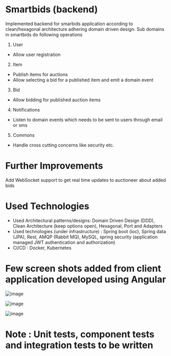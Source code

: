 # Smartbids (backend)

Implemented backend for smarbids application according to clean/hexagonal architecture adhering domain driven design. 
Sub domains in smartbids do following operations

1. User 
  - Allow user registration
2. Item
  - Publish items for auctions
  - Allow selecting a bid for a published item and emit a domain event
3. Bid
  - Allow bidding for published auction items
4. Notifications
  - Listen to domain events which needs to be sent to users through email or sms
5. Commons
  - Handle cross cutting concerns like security etc.
  
# Further Improvements
  Add WebSocket support to get real time updates to auctioneer about added bids

# Used Technologies

- Used Architectural patterns/designs: Domain Driven Design (DDD), Clean Architecture (keep options open), Hexagonal, Port and Adapters 
- Used technologies (under infrastructure) : Spring boot (ioc), Spring data (JPA), Rest, AMQP (Rabbit MQ), MySQL, spring security (application managed JWT authentication and authorization)
- CI/CD : Docker, Kubernetes

# Few screen shots added from client application developed using Angular

![image](https://user-images.githubusercontent.com/5676375/130425561-c3038971-a3f6-4936-8706-614b0a4b4ab4.png)

![image](https://user-images.githubusercontent.com/5676375/130425967-72ee5081-7f4a-4294-9d0b-f15cc2674eca.png)

![image](https://user-images.githubusercontent.com/5676375/130426123-b0af6721-62d8-414a-ba21-92928b6e0d58.png)



# Note : Unit tests, component tests and integration tests to be written
